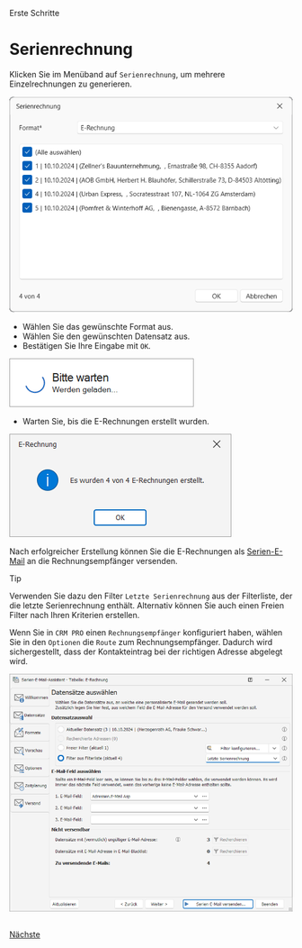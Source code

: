 Erste Schritte

# Serienrechnung
 
Klicken Sie im Menüband auf `Serienrechnung`, um mehrere Einzelrechnungen zu generieren.
 
<img src="/docs/Serienrechnung.png" alt="Serienrechnung"/>

- Wählen Sie das gewünschte Format aus.
- Wählen Sie den gewünschten Datensatz aus.
- Bestätigen Sie Ihre Eingabe mit `OK`.

<img src="/docs/Warten.png" alt="Warten"/>

- Warten Sie, bis die E-Rechnungen erstellt wurden.

<img src="/docs/Erstellt4.png" alt="Erstellt"/>

Nach erfolgreicher Erstellung können Sie die E-Rechnungen als [Serien-E-Mail](https://systemverwalter.cobra-hilfe.de/docs/kurzanleitung#serienmail-assistent) an die Rechnungsempfänger versenden.

> [!TIP]
> Verwenden Sie dazu den Filter `Letzte Serienrechnung` aus der Filterliste, der die letzte Serienrechnung enthält. Alternativ können Sie auch einen Freien Filter nach Ihren Kriterien erstellen.
>
> Wenn Sie in `CRM PRO` einen `Rechnungsempfänger` konfiguriert haben, wählen Sie in den `Optionen` die `Route` zum Rechnungsempfänger. Dadurch wird sichergestellt, dass der Kontakteintrag bei der richtigen Adresse abgelegt wird.
>
> <img src="/docs/Serienemail.png" alt="Serienemail"/>

##

[Nächste](./Update.md) 
